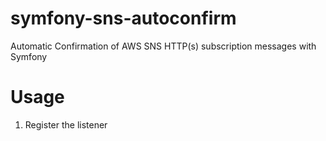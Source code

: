 # symfony-sns-autoconfirm
Automatic Confirmation of AWS SNS HTTP(s) subscription messages with Symfony

# Usage

1. Register the listener
